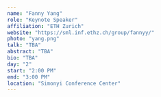 ```yaml
---
name: "Fanny Yang"
role: "Keynote Speaker"
affiliation: "ETH Zurich"
website: "https://sml.inf.ethz.ch/group/fannyy/"
photo: "yang.png"
talk: "TBA"
abstract: "TBA"
bio: "TBA"
day: "2"
start: "2:00 PM"
end: "3:00 PM"
location: "Simonyi Conference Center"
---
```

